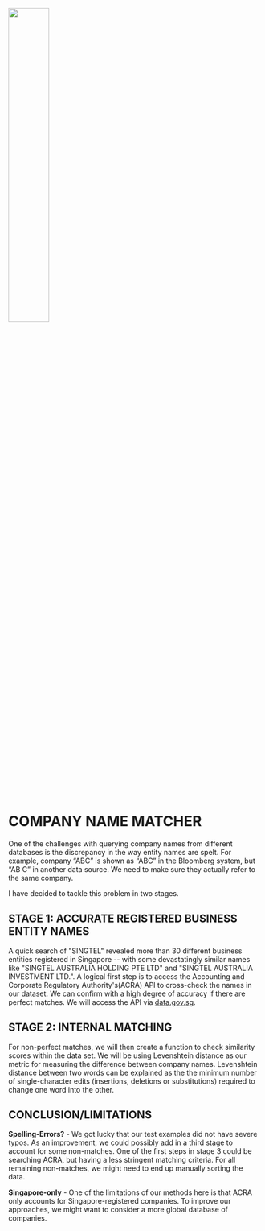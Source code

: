 <img src="../assets/sorting.gif" align="center" width="40%" margin="0" ></img> 

# COMPANY NAME MATCHER
One of the challenges with querying company names from different databases is the discrepancy in the way entity names are spelt. For example, company “ABC” is shown as “ABC” in the Bloomberg system, but “AB C” in another data source. We need to make sure they actually refer to the same company.

I have decided to tackle this problem in two stages.

## STAGE 1:  ACCURATE REGISTERED BUSINESS ENTITY NAMES
A quick search of "SINGTEL" revealed more than 30 different business entities registered in Singapore -- with some devastatingly similar names like "SINGTEL AUSTRALIA HOLDING PTE LTD" and "SINGTEL AUSTRALIA INVESTMENT LTD.". A logical first step is to access the Accounting and Corporate Regulatory Authority's(ACRA) API to cross-check the names in our dataset. We can confirm with a high degree of accuracy if there are perfect matches. We will access the API via [data.gov.sg](https://data.gov.sg/dataset/entities-with-unique-entity-number).


## STAGE 2: INTERNAL MATCHING
For non-perfect matches, we will then create a function to check similarity scores within the data set. We will be using Levenshtein distance as our metric for measuring the difference between company names. Levenshtein distance between two words can be explained as the the minimum number of single-character edits (insertions, deletions or substitutions) required to change one word into the other.


## CONCLUSION/LIMITATIONS
**Spelling-Errors?** - We got lucky that our test examples did not have severe typos. As an improvement, we could possibly add in a third stage to account for some non-matches. One of the first steps in stage 3 could be searching ACRA, but having a less stringent matching criteria. For all remaining non-matches, we might need to end up manually sorting the data.

**Singapore-only** - One of the limitations of our methods here is that ACRA only accounts for Singapore-registered companies. To improve our approaches, we might want to consider a more global database of companies.
